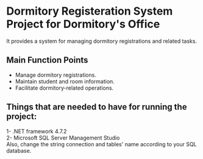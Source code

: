 # Dormitory Registeration System Project for Dormitory's Office
It provides a system for managing dormitory registrations and related tasks.
## Main Function Points
* Manage dormitory registrations.
* Maintain student and room information.
* Facilitate dormitory-related operations.
## Things that are needed to have for running the project:    
1- .NET framework 4.7.2     
2- Microsoft SQL Server Management Studio   
Also, change the string connection and tables' name according to your SQL database.
